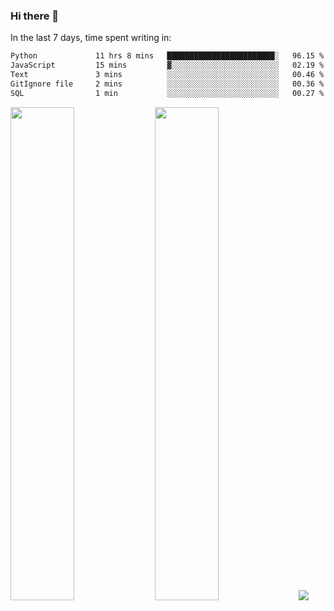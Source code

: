 ### Hi there 👋

In the last 7 days, time spent writing in:

<!--START_SECTION:waka-->

```txt
Python             11 hrs 8 mins   ████████████████████████░   96.15 %
JavaScript         15 mins         ▓░░░░░░░░░░░░░░░░░░░░░░░░   02.19 %
Text               3 mins          ░░░░░░░░░░░░░░░░░░░░░░░░░   00.46 %
GitIgnore file     2 mins          ░░░░░░░░░░░░░░░░░░░░░░░░░   00.36 %
SQL                1 min           ░░░░░░░░░░░░░░░░░░░░░░░░░   00.27 %
```

<!--END_SECTION:waka-->

<img src="https://wakatime.com/share/@jimtje/5d0c92de-08f8-4a72-8f2f-6a9693d1e318.svg" width=45% height=45%> <img src="https://wakatime.com/share/@jimtje/501498ae-bda5-4da7-a89d-b40bcdd5556d.svg" width=45% height=45%>
![](https://hit.yhype.me/github/profile?user_id=43537315)
